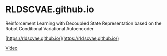 # RLDSCVAE.github.io
Reinforcement Learning with Decoupled State Representation based on the Robot Conditional Variational Autoencoder

[https://rldscvae.github.io/](https://rldscvae.github.io/)

[Video](https://github.com/RLDSCVAE/RLDSCVAE.github.io/blob/main/RLDS-2M.mp4)

